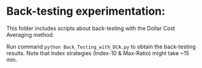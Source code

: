 # Back-testing experimentation:
This folder includes scripts about back-testing with the Dollar Cost Averaging method.

Run command `python Back_Testing_with_DCA.py` to obtain the back-testing results. Note that Index strategies (Index-10 & Max-Ratio) might take ~15 min.
